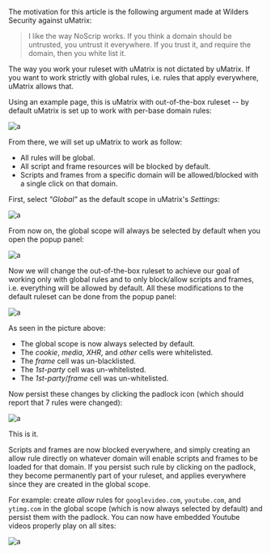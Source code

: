The motivation for this article is the following argument made at Wilders Security against uMatrix:

>  I like the way NoScrip works. If you think a domain should be untrusted, you untrust it everywhere. If you trust it, and require the domain, then you white list it.

The way you work your ruleset with uMatrix is not dictated by uMatrix. If you want to work strictly with global rules, i.e. rules that apply everywhere, uMatrix allows that.

Using an example page, this is uMatrix with out-of-the-box ruleset -- by default uMatrix is set up to work with per-base domain rules:

![a](https://user-images.githubusercontent.com/585534/33240862-77db100a-d28b-11e7-8e51-416ea0e5cafb.png)

From there, we will set up uMatrix to work as follow:

- All rules will be global.
- All script and frame resources will be blocked by default.
- Scripts and frames from a specific domain will be allowed/blocked with a single click on that domain.

First, select _"Global"_ as the default scope in uMatrix's _Settings_:

![a](https://user-images.githubusercontent.com/585534/33240881-f5903c8c-d28b-11e7-85d4-f849abb9d405.png)

From now on, the global scope will always be selected by default when you open the popup panel:

![a](https://user-images.githubusercontent.com/585534/33240893-5c192c48-d28c-11e7-89b4-70fb14318887.png)

Now we will change the out-of-the-box ruleset to achieve our goal of working only with global rules and to only block/allow scripts and frames, i.e. everything will be allowed by default. All these modifications to the default ruleset can be done from the popup panel:

![a](https://user-images.githubusercontent.com/585534/33240946-eaab32d0-d28c-11e7-87bb-297d68d78b2c.png)

As seen in the picture above:

- The global scope is now always selected by default.
- The _cookie_, _media_, _XHR_, and _other_ cells were whitelisted.
- The _frame_ cell was un-blacklisted.
- The _1st-party_ cell was un-whitelisted.
- The _1st-party_/_frame_ cell was un-whitelisted.

Now persist these changes by clicking the padlock icon (which should report that 7 rules were changed):

![a](https://user-images.githubusercontent.com/585534/33241002-c12b7ffe-d28d-11e7-9af3-b9e78891aa70.png)

This is it.

Scripts and frames are now blocked everywhere, and simply creating an allow rule directly on whatever domain will enable scripts and frames to be loaded for that domain. If you persist such rule by clicking on the padlock, they become permanently part of your ruleset, and applies everywhere since they are created in the global scope.

For example: create _allow_ rules for `googlevideo.com`, `youtube.com`, and `ytimg.com` in the global scope (which is now always selected by default) and persist them with the padlock. You can now have embedded Youtube videos properly play on all sites:

![a](https://user-images.githubusercontent.com/585534/33241139-6ff13d66-d28f-11e7-885f-c82d17e24540.png)